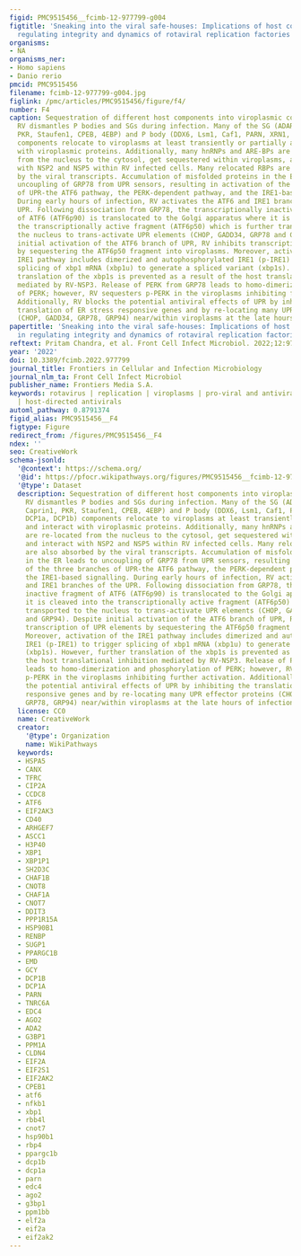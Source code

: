 ```yaml
---
figid: PMC9515456__fcimb-12-977799-g004
figtitle: 'Sneaking into the viral safe-houses: Implications of host components in
  regulating integrity and dynamics of rotaviral replication factories'
organisms:
- NA
organisms_ner:
- Homo sapiens
- Danio rerio
pmcid: PMC9515456
filename: fcimb-12-977799-g004.jpg
figlink: /pmc/articles/PMC9515456/figure/f4/
number: F4
caption: Sequestration of different host components into viroplasmic condensates.
  RV dismantles P bodies and SGs during infection. Many of the SG (ADAR1, eIF2α, Caprin1,
  PKR, Staufen1, CPEB, 4EBP) and P body (DDX6, Lsm1, Caf1, PARN, XRN1, DCP1a, DCP1b)
  components relocate to viroplasms at least transiently or partially and interact
  with viroplasmic proteins. Additionally, many hnRNPs and ARE-BPs are re-located
  from the nucleus to the cytosol, get sequestered within viroplasms, and interact
  with NSP2 and NSP5 within RV infected cells. Many relocated RBPs are also absorbed
  by the viral transcripts. Accumulation of misfolded proteins in the ER leads to
  uncoupling of GRP78 from UPR sensors, resulting in activation of the three branches
  of UPR-the ATF6 pathway, the PERK-dependent pathway, and the IRE1-based signalling.
  During early hours of infection, RV activates the ATF6 and IRE1 branches of the
  UPR. Following dissociation from GRP78, the transcriptionally inactive fragment
  of ATF6 (ATF6p90) is translocated to the Golgi apparatus where it is cleaved into
  the transcriptionally active fragment (ATF6p50) which is further transported to
  the nucleus to trans-activate UPR elements (CHOP, GADD34, GRP78 and GRP94). Despite
  initial activation of the ATF6 branch of UPR, RV inhibits transcription of UPR elements
  by sequestering the ATF6p50 fragment into viroplasms. Moreover, activation of the
  IRE1 pathway includes dimerized and autophosphorylated IRE1 (p-IRE1) to trigger
  splicing of xbp1 mRNA (xbp1u) to generate a spliced variant (xbp1s). However, further
  translation of the xbp1s is prevented as a result of the host translational inhibition
  mediated by RV-NSP3. Release of PERK from GRP78 leads to homo-dimerization and phosphorylation
  of PERK; however, RV sequesters p-PERK in the viroplasms inhibiting further activation.
  Additionally, RV blocks the potential antiviral effects of UPR by inhibiting the
  translation of ER stress responsive genes and by re-locating many UPR effector proteins
  (CHOP, GADD34, GRP78, GRP94) near/within viroplasms at the late hours of infection.
papertitle: 'Sneaking into the viral safe-houses: Implications of host components
  in regulating integrity and dynamics of rotaviral replication factories.'
reftext: Pritam Chandra, et al. Front Cell Infect Microbiol. 2022;12:977799.
year: '2022'
doi: 10.3389/fcimb.2022.977799
journal_title: Frontiers in Cellular and Infection Microbiology
journal_nlm_ta: Front Cell Infect Microbiol
publisher_name: Frontiers Media S.A.
keywords: rotavirus | replication | viroplasms | pro-viral and antiviral host determinants
  | host-directed antivirals
automl_pathway: 0.8791374
figid_alias: PMC9515456__F4
figtype: Figure
redirect_from: /figures/PMC9515456__F4
ndex: ''
seo: CreativeWork
schema-jsonld:
  '@context': https://schema.org/
  '@id': https://pfocr.wikipathways.org/figures/PMC9515456__fcimb-12-977799-g004.html
  '@type': Dataset
  description: Sequestration of different host components into viroplasmic condensates.
    RV dismantles P bodies and SGs during infection. Many of the SG (ADAR1, eIF2α,
    Caprin1, PKR, Staufen1, CPEB, 4EBP) and P body (DDX6, Lsm1, Caf1, PARN, XRN1,
    DCP1a, DCP1b) components relocate to viroplasms at least transiently or partially
    and interact with viroplasmic proteins. Additionally, many hnRNPs and ARE-BPs
    are re-located from the nucleus to the cytosol, get sequestered within viroplasms,
    and interact with NSP2 and NSP5 within RV infected cells. Many relocated RBPs
    are also absorbed by the viral transcripts. Accumulation of misfolded proteins
    in the ER leads to uncoupling of GRP78 from UPR sensors, resulting in activation
    of the three branches of UPR-the ATF6 pathway, the PERK-dependent pathway, and
    the IRE1-based signalling. During early hours of infection, RV activates the ATF6
    and IRE1 branches of the UPR. Following dissociation from GRP78, the transcriptionally
    inactive fragment of ATF6 (ATF6p90) is translocated to the Golgi apparatus where
    it is cleaved into the transcriptionally active fragment (ATF6p50) which is further
    transported to the nucleus to trans-activate UPR elements (CHOP, GADD34, GRP78
    and GRP94). Despite initial activation of the ATF6 branch of UPR, RV inhibits
    transcription of UPR elements by sequestering the ATF6p50 fragment into viroplasms.
    Moreover, activation of the IRE1 pathway includes dimerized and autophosphorylated
    IRE1 (p-IRE1) to trigger splicing of xbp1 mRNA (xbp1u) to generate a spliced variant
    (xbp1s). However, further translation of the xbp1s is prevented as a result of
    the host translational inhibition mediated by RV-NSP3. Release of PERK from GRP78
    leads to homo-dimerization and phosphorylation of PERK; however, RV sequesters
    p-PERK in the viroplasms inhibiting further activation. Additionally, RV blocks
    the potential antiviral effects of UPR by inhibiting the translation of ER stress
    responsive genes and by re-locating many UPR effector proteins (CHOP, GADD34,
    GRP78, GRP94) near/within viroplasms at the late hours of infection.
  license: CC0
  name: CreativeWork
  creator:
    '@type': Organization
    name: WikiPathways
  keywords:
  - HSPA5
  - CANX
  - TFRC
  - CIP2A
  - CCDC8
  - ATF6
  - EIF2AK3
  - CD40
  - ARHGEF7
  - ASCC1
  - H3P40
  - XBP1
  - XBP1P1
  - SH2D3C
  - CHAF1B
  - CNOT8
  - CHAF1A
  - CNOT7
  - DDIT3
  - PPP1R15A
  - HSP90B1
  - RENBP
  - SUGP1
  - PPARGC1B
  - EMD
  - GCY
  - DCP1B
  - DCP1A
  - PARN
  - TNRC6A
  - EDC4
  - AGO2
  - ADA2
  - G3BP1
  - PPM1A
  - CLDN4
  - EIF2A
  - EIF2S1
  - EIF2AK2
  - CPEB1
  - atf6
  - nfkb1
  - xbp1
  - rbb4l
  - cnot7
  - hsp90b1
  - rbp4
  - ppargc1b
  - dcp1b
  - dcp1a
  - parn
  - edc4
  - ago2
  - g3bp1
  - ppm1bb
  - elf2a
  - eif2a
  - eif2ak2
---
```

